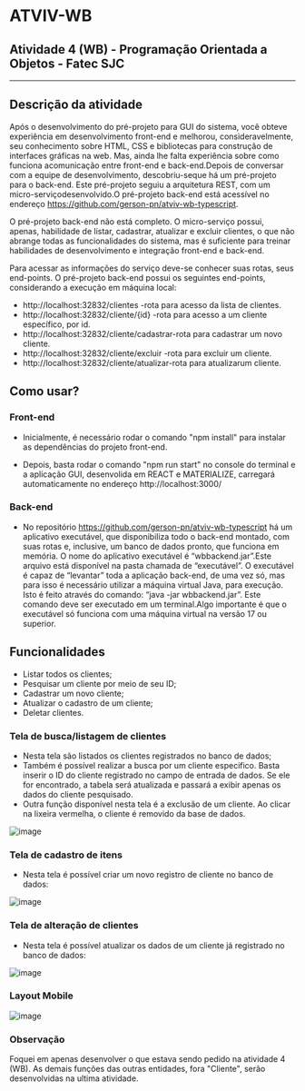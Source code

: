 # ATVIV-WB
## Atividade 4 (WB) - Programação Orientada a Objetos - Fatec SJC

-------------------------------------
## Descrição da atividade

Após  o  desenvolvimento  do  pré-projeto  para  GUI  do  sistema,  você  obteve  experiência  em  desenvolvimento front-end e melhorou, consideravelmente, seu conhecimento sobre HTML, CSS e bibliotecas para construção de  interfaces  gráficas  na  web. Mas,  ainda  lhe  falta  experiência  sobre  como funciona  acomunicação  entre front-end e back-end.Depois de conversar com a equipe de desenvolvimento, descobriu-seque há um pré-projeto para o back-end. Este pré-projeto seguiu a arquitetura REST, com um micro-serviçodesenvolvido.O pré-projeto back-end está acessível no endereço https://github.com/gerson-pn/atviv-wb-typescript.

O  pré-projeto  back-end  não  está  completo.  O  micro-serviço  possui,  apenas,  habilidade  de  listar,  cadastrar, atualizar  e  excluir  clientes,  o  que  não  abrange  todas  as  funcionalidades  do  sistema,  mas  é  suficiente  para treinar habilidades de desenvolvimento e integração front-end e back-end.

Para acessar as informações do serviço deve-se conhecer suas rotas, seus end-points. O pré-projeto back-end possui os seguintes end-points, considerando a execução em máquina local:
* http://localhost:32832/clientes -rota para acesso da lista de clientes.
* http://localhost:32832/cliente/{id} -rota para acesso a um cliente específico, por id.
* http://localhost:32832/cliente/cadastrar-rota para cadastrar um novo cliente.
* http://localhost:32832/cliente/excluir -rota para excluir um cliente.
* http://localhost:32832/cliente/atualizar-rota para atualizarum cliente.

## Como usar? 

### Front-end

* Inicialmente, é necessário rodar o comando "npm install" para instalar as dependências do projeto front-end.

* Depois, basta rodar o comando "npm run start" no console do terminal e a aplicação GUI, desenvolida em REACT e MATERIALIZE, carregará automaticamente no endereço http://localhost:3000/


### Back-end

* No repositório  https://github.com/gerson-pn/atviv-wb-typescript há  um aplicativo  executável,  que  disponibiliza  todo  o  back-end montado,  com  suas rotas e,  inclusive,  um  banco de  dados  pronto,  que  funciona  em  memória. O  nome do aplicativo executável é “wbbackend.jar”.Este arquivo está disponível na pasta chamada de “executável”. O executável é capaz de “levantar” toda a aplicação back-end,  de  uma  vez  só,  mas  para  isso  é  necessário utilizar a máquina virtual Java, para execução. Isto é feito através do comando: “java -jar wbbackend.jar”. Este comando  deve  ser  executado  em  um  terminal.Algo  importante  é  que  o  executável  só  funciona  com  uma máquina virtual na versão 17 ou superior.

## Funcionalidades

* Listar todos os clientes;
* Pesquisar um cliente por meio de seu ID;
* Cadastrar um novo cliente;
* Atualizar o cadastro de um cliente;
* Deletar clientes.

### Tela de busca/listagem de clientes

* Nesta tela são listados os clientes registrados no banco de dados;
* Também é possível realizar a busca por um cliente especifico. Basta inserir o ID do cliente registrado no campo de entrada de dados. Se ele for encontrado,
a tabela será atualizada e passará a exibir apenas os dados do cliente pesquisado.
* Outra função disponível nesta tela é a exclusão de um cliente. Ao clicar na lixeira vermelha, o cliente é removido da base de dados.

![image](https://github.com/viniferlima/ATVIV-WB/assets/30990193/cd01cc3d-57dd-4814-9444-4976e70aff08)

### Tela de cadastro de itens

* Nesta tela é possível criar um novo registro de cliente no banco de dados:

![image](https://github.com/viniferlima/ATVIV-WB/assets/30990193/8b54d03d-e6ec-4605-b291-c4fc8f7ba0b4)

### Tela de alteração de clientes

* Nesta tela é possível atualizar os dados de um cliente já registrado no banco de dados:

![image](https://github.com/viniferlima/ATVIV-WB/assets/30990193/cb878655-55e0-46a6-a2c6-345c02ccc5ca)


### Layout Mobile

![image](https://github.com/viniferlima/ATVIV-WB/assets/30990193/255b382c-c47d-4c21-b9b5-5a715974a8be)

### Observação

Foquei em apenas desenvolver o que estava sendo pedido na atividade 4 (WB). As demais funções das outras entidades, fora "Cliente", serão desenvolvidas na ultima atividade.


